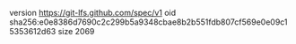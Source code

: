 version https://git-lfs.github.com/spec/v1
oid sha256:e0e8386d7690c2c299b5a9348cbae8b2b551fdb807cf569e0e09c15353612d63
size 2069
